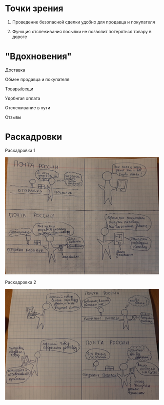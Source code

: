 # Точки зрения
1. Проведение безопасной сделки удобно для продавца и покупателя

2. Функция отслеживания посылки не позволит потеряться товару в дороге

# "Вдохновения"

Доставка

Обмен продавца и покупателя

Товары/вещи

Удобнгая оплата

Отслеживание в пути

Отзывы

# Раскадровки

Раскадровка 1

![Раскадровка 1](https://github.com/RybinskHCI2020/assignment2-rapid-prototyping-mariglibina/blob/master/resolve/image1.jpg)

Раскадровка 2

![Раскадровка 2](https://github.com/RybinskHCI2020/assignment2-rapid-prototyping-mariglibina/blob/master/resolve/image2.jpg )
